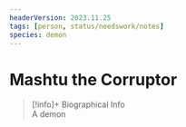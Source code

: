 ```yaml
---
headerVersion: 2023.11.25
tags: [person, status/needswork/notes]
species: demon
---
```

# Mashtu the Corruptor
>[!info]+ Biographical Info  
> A demon

